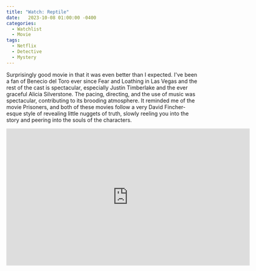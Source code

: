 ```yaml
---
title: "Watch: Reptile"
date:   2023-10-08 01:00:00 -0400
categories:
  - Watchlist
  - Movie
tags:
  - Netflix
  - Detective
  - Mystery
---
```

Surprisingly good movie in that it was even better than I expected.  I've been a fan of Benecio del Toro ever since Fear and Loathing in Las Vegas and the rest of the cast is spectacular, especially Justin Timberlake and the ever graceful Alicia Silverstone.  The pacing, directing, and the use of music was spectacular, contributing to its brooding atmosphere. It reminded me of the movie Prisoners, and both of these movies follow a very David Fincher-esque style of revealing little nuggets of truth, slowly reeling you into the story and peering into the souls of the characters.


<iframe width="640" height="360" src="https://www.youtube-nocookie.com/embed/KS1cNkZ9o1U?controls=0&amp;showinfo=0" frameborder="0" allowfullscreen></iframe>